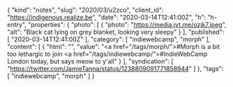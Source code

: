 {
  "kind": "notes",
  "slug": "2020/03/u2zco",
  "client_id": "https://indigenous.realize.be",
  "date": "2020-03-14T12:41:00Z",
  "h": "h-entry",
  "properties": {
    "photo": [
      {
        "photo": "https://media.jvt.me/ozjk7.jpeg",
        "alt": "Black cat lying on grey blanket, looking very sleepy"
      }
    ],
    "published": [
      "2020-03-14T12:41:00Z"
    ],
    "category": [
      "indiewebcamp",
      "morph"
    ],
    "content": [
      {
        "html": "",
        "value": "<a href=\"/tags/morph/\">#Morph</a> is a bit too lethargic to join <a href=\"/tags/indiewebcamp/\">#IndieWebCamp</a> London today, but says meow to y'all"
      }
    ],
    "syndication": [
      "https://twitter.com/JamieTanna/status/1238809091771858944"
    ]
  },
  "tags": [
    "indiewebcamp",
    "morph"
  ]
}
